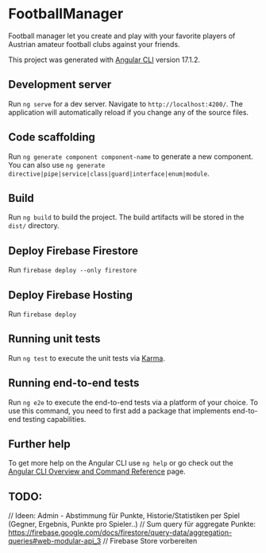 # FootballManager

Football manager let you create and play with your favorite players of Austrian amateur football clubs against your friends.

This project was generated with [Angular CLI](https://github.com/angular/angular-cli) version 17.1.2.

## Development server

Run `ng serve` for a dev server. Navigate to `http://localhost:4200/`. The application will automatically reload if you change any of the source files.

## Code scaffolding

Run `ng generate component component-name` to generate a new component. You can also use `ng generate directive|pipe|service|class|guard|interface|enum|module`.

## Build

Run `ng build` to build the project. The build artifacts will be stored in the `dist/` directory.

## Deploy Firebase Firestore

Run `firebase deploy --only firestore`

## Deploy Firebase Hosting

Run `firebase deploy`

## Running unit tests

Run `ng test` to execute the unit tests via [Karma](https://karma-runner.github.io).

## Running end-to-end tests

Run `ng e2e` to execute the end-to-end tests via a platform of your choice. To use this command, you need to first add a package that implements end-to-end testing capabilities.

## Further help

To get more help on the Angular CLI use `ng help` or go check out the [Angular CLI Overview and Command Reference](https://angular.io/cli) page.

## TODO:

// Ideen: Admin - Abstimmung für Punkte, Historie/Statistiken per Spiel (Gegner, Ergebnis, Punkte pro Spieler..)
// Sum query für aggregate Punkte: https://firebase.google.com/docs/firestore/query-data/aggregation-queries#web-modular-api_3
// Firebase Store vorbereiten
